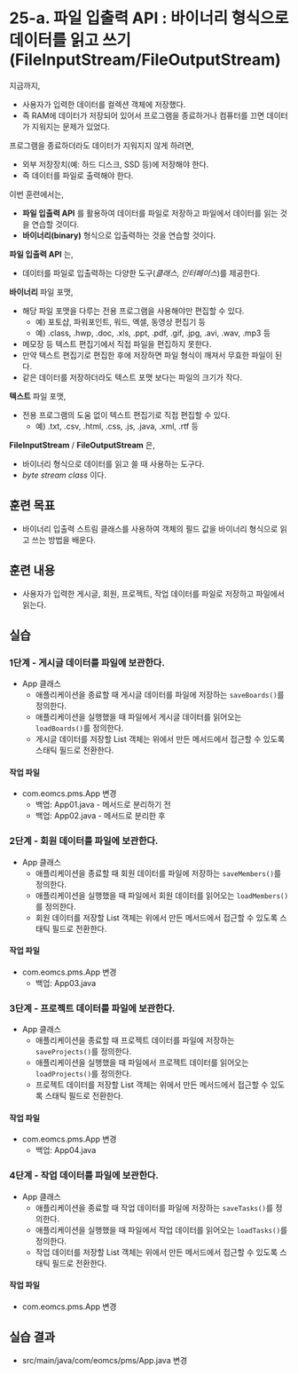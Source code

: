 # 25-a. 파일 입출력 API : 바이너리 형식으로 데이터를 읽고 쓰기(FileInputStream/FileOutputStream)

지금까지,
- 사용자가 입력한 데이터를 컬렉션 객체에 저장했다.
- 즉 RAM에 데이터가 저장되어 있어서 프로그램을 종료하거나 컴퓨터를 끄면 데이터가 지워지는 문제가 있었다.

프로그램을 종료하더라도 데이터가 지워지지 않게 하려면,
- 외부 저장장치(예: 하드 디스크, SSD 등)에 저장해야 한다.
- 즉 데이터를 파일로 출력해야 한다.

이번 훈련에서는,
- **파일 입출력 API** 를 활용하여 데이터를 파일로 저장하고
파일에서 데이터를 읽는 것을 연습할 것이다.
- **바이너리(binary)** 형식으로 입출력하는 것을 연습할 것이다.

**파일 입출력 API** 는,
- 데이터를 파일로 입출력하는 다양한 도구(*클래스*, *인터페이스*)를 제공한다.

**바이너리** 파일 포맷,
- 해당 파일 포맷을 다루는 전용 프로그램을 사용해야만 편집할 수 있다.
  - 예) 포토샵, 파워포인트, 워드, 엑셀, 동영상 편집기 등
  - 예) .class, .hwp, .doc, .xls, .ppt, .pdf, .gif, .jpg, .avi, .wav, .mp3 등
- 메모장 등 텍스트 편집기에서 직접 파일을 편집하지 못한다.
- 만약 텍스트 편집기로 편집한 후에 저장하면 파일 형식이 깨져서 무효한 파일이 된다.
- 같은 데이터를 저장하더라도 텍스트 포맷 보다는 파일의 크기가 작다.

**텍스트** 파일 포맷,
- 전용 프로그램의 도움 없이 텍스트 편집기로 직접 편집할 수 있다.
  - 예) .txt, .csv, .html, .css, .js, .java, .xml, .rtf 등

**FileInputStream** / **FileOutputStream** 은,

- 바이너리 형식으로 데이터를 읽고 쓸 때 사용하는 도구다.
- *byte stream class* 이다.

## 훈련 목표

- 바이너리 입출력 스트림 클래스를 사용하여 객체의 필드 값을 바이너리 형식으로 읽고 쓰는 방법을 배운다.


## 훈련 내용

- 사용자가 입력한 게시글, 회원, 프로젝트, 작업 데이터를 파일로 저장하고 파일에서 읽는다.


## 실습


### 1단계 - 게시글 데이터를 파일에 보관한다.

- App 클래스
  - 애플리케이션을 종료할 때 게시글 데이터를 파일에 저장하는 `saveBoards()`를 정의한다.
  - 애플리케이션을 실행했을 때 파일에서 게시글 데이터를 읽어오는 `loadBoards()`를 정의한다.
  - 게시글 데이터를 저장할 List 객체는 위에서 만든 메서드에서 접근할 수 있도록 스태틱 필드로 전환한다.

#### 작업 파일

- com.eomcs.pms.App 변경
  - 백업: App01.java - 메서드로 분리하기 전
  - 백업: App02.java - 메서드로 분리한 후

### 2단계 - 회원 데이터를 파일에 보관한다.

- App 클래스
  - 애플리케이션을 종료할 때 회원 데이터를 파일에 저장하는 `saveMembers()`를 정의한다.
  - 애플리케이션을 실행했을 때 파일에서 회원 데이터를 읽어오는 `loadMembers()`를 정의한다.
  - 회원 데이터를 저장할 List 객체는 위에서 만든 메서드에서 접근할 수 있도록 스태틱 필드로 전환한다.

#### 작업 파일

- com.eomcs.pms.App 변경
  - 백업: App03.java


### 3단계 - 프로젝트 데이터를 파일에 보관한다.

- App 클래스
  - 애플리케이션을 종료할 때 프로젝트 데이터를 파일에 저장하는 `saveProjects()`를 정의한다.
  - 애플리케이션을 실행했을 때 파일에서 프로젝트 데이터를 읽어오는 `loadProjects()`를 정의한다.
  - 프로젝트 데이터를 저장할 List 객체는 위에서 만든 메서드에서 접근할 수 있도록 스태틱 필드로 전환한다.

#### 작업 파일

- com.eomcs.pms.App 변경
  - 백업: App04.java


### 4단계 - 작업 데이터를 파일에 보관한다.

- App 클래스
  - 애플리케이션을 종료할 때 작업 데이터를 파일에 저장하는 `saveTasks()`를 정의한다.
  - 애플리케이션을 실행했을 때 파일에서 작업 데이터를 읽어오는 `loadTasks()`를 정의한다.
  - 작업 데이터를 저장할 List 객체는 위에서 만든 메서드에서 접근할 수 있도록 스태틱 필드로 전환한다.

#### 작업 파일

- com.eomcs.pms.App 변경


## 실습 결과

- src/main/java/com/eomcs/pms/App.java 변경
